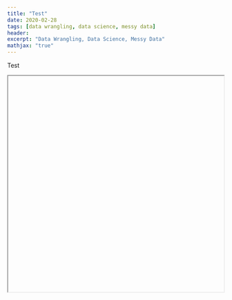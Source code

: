 ```yaml
---
title: "Test"
date: 2020-02-28
tags: [data wrangling, data science, messy data]
header:
excerpt: "Data Wrangling, Data Science, Messy Data"
mathjax: "true"
---
```


Test
<iframe width="500px" height="500px" class="cool">https://rstudio-pubs-static.s3.amazonaws.com/579571_75299020c91b4e508978ffd3e933f87a.html</iframe>
